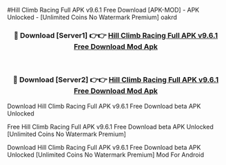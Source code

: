 #Hill Climb Racing Full APK v9.6.1 Free Download [APK-MOD] - APK Unlocked - [Unlimited Coins No Watermark Premium] oakrd



<div align="center">

<h3>🔴 Download [Server1] 👉👉 <a href="https://momento.my/?title=Hill_Climb_Racing_Full_APK_v9.6.1_Free_Download">Hill Climb Racing Full APK v9.6.1 Free Download Mod Apk</a></h3><br>

<h3>🔴 Download [Server2] 👉👉 <a href="https://momento.my/?title=Hill_Climb_Racing_Full_APK_v9.6.1_Free_Download">Hill Climb Racing Full APK v9.6.1 Free Download Mod Apk</a></h3>
</div>



Download Hill Climb Racing Full APK v9.6.1 Free Download beta APK Unlocked

Free Hill Climb Racing Full APK v9.6.1 Free Download beta APK Unlocked [Unlimited Coins No Watermark Premium]

Download Hill Climb Racing Full APK v9.6.1 Free Download beta APK Unlocked [Unlimited Coins No Watermark Premium] Mod For Android

